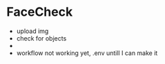 # FaceCheck



 * upload img
 * check for objects
 * 
 * workflow not working yet, .env untill I can make it
